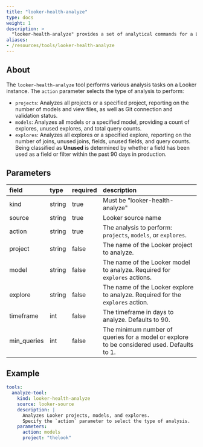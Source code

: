 ```yaml
---
title: "looker-health-analyze"
type: docs
weight: 1
description: >
  "looker-health-analyze" provides a set of analytical commands for a Looker instance, allowing users to analyze projects, models, and explores.
aliases:
- /resources/tools/looker-health-analyze
---
```


## About

The `looker-health-analyze` tool performs various analysis tasks on a Looker instance. The `action` parameter selects the type of analysis to perform:

- `projects`: Analyzes all projects or a specified project, reporting on the number of models and view files, as well as Git connection and validation status.
- `models`: Analyzes all models or a specified model, providing a count of explores, unused explores, and total query counts.
- `explores`: Analyzes all explores or a specified explore, reporting on the number of joins, unused joins, fields, unused fields, and query counts. Being classified as **Unused** is determined by whether a field has been used as a field or filter within the past 90 days in production.

## Parameters

| **field** | **type** | **required** | **description** |
| :--- | :--- | :--- | :--- |
| kind | string | true | Must be "looker-health-analyze" |
| source | string | true | Looker source name |
| action | string | true | The analysis to perform: `projects`, `models`, or `explores`. |
| project | string | false | The name of the Looker project to analyze. |
| model | string | false | The name of the Looker model to analyze. Required for `explores` actions. |
| explore | string | false | The name of the Looker explore to analyze. Required for the `explores` action. |
| timeframe | int | false | The timeframe in days to analyze. Defaults to 90. |
| min_queries | int | false | The minimum number of queries for a model or explore to be considered used. Defaults to 1. |

## Example

```yaml
tools:
  analyze-tool:
    kind: looker-health-analyze
    source: looker-source
    description: |
      Analyzes Looker projects, models, and explores.
      Specify the `action` parameter to select the type of analysis.
    parameters:
      action: models
      project: "thelook"